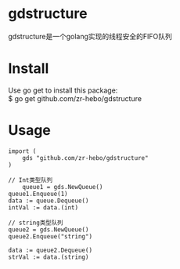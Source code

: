 # gdstructure
gdstructure是一个golang实现的线程安全的FIFO队列
# Install

Use go get to install this package:<br>
$ go get github.com/zr-hebo/gdstructure

# Usage

	import (
		gds "github.com/zr-hebo/gdstructure"
	)
  
	// Int类型队列
        queue1 = gds.NewQueue()
	queue1.Enqueue(1)
	data := queue.Dequeue()
	intVal := data.(int)
	
	// string类型队列
	queue2 = gds.NewQueue()
	queue2.Enqueue("string")
	
	data := queue2.Dequeue()
	strVal := data.(string)
